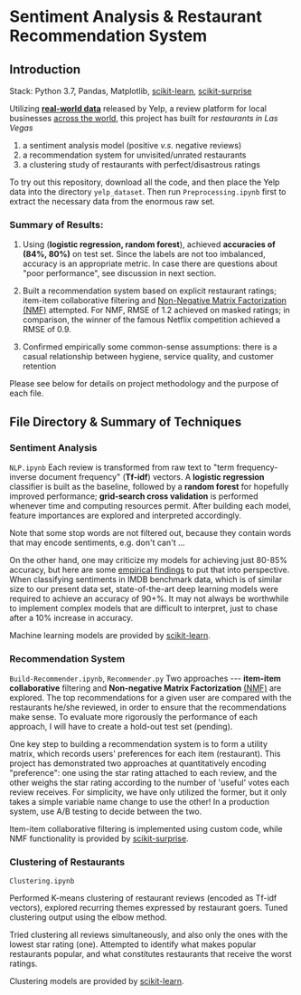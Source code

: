 # Sentiment Analysis & Restaurant Recommendation System
## Introduction

Stack: Python 3.7, Pandas, Matplotlib, [scikit-learn](http://scikit-learn.org/), [scikit-surprise](http://surpriselib.com/)

Utilizing [**real-world data**]((https://www.yelp.com/dataset/challenge)) released by Yelp, a review platform for local
businesses [across the world](https://www.yelp.com/locations), this project has built for
*restaurants in Las Vegas*
1. a sentiment analysis model (positive *v.s.* negative reviews)
2. a recommendation system for unvisited/unrated restaurants
3. a clustering study of restaurants with perfect/disastrous ratings

To try out this repository, download all the code, and then place the Yelp data into the
directory `yelp_dataset`. Then run `Preprocessing.ipynb` first to extract
the necessary data from the enormous raw set.

### Summary of Results:
1. Using (**logistic regression, random forest**), achieved **accuracies of (84%, 80%)** on
test set. Since the labels are not too imbalanced, accuracy is an appropriate metric. In case
there are questions about "poor performance", see discussion in next section.

2. Built a recommendation system based on explicit restaurant ratings; item-item collaborative
filtering and [Non-Negative Matrix Factorization (NMF)]((http://www.albertauyeung.com/post/python-matrix-factorization/)) attempted. For NMF, RMSE of 1.2 achieved on masked ratings; in comparison, the winner of the famous
Netflix competition achieved a RMSE of 0.9.

3. Confirmed empirically some common-sense assumptions: there is a casual relationship between
hygiene, service quality, and customer retention

Please see below for details on project methodology and the purpose of each file.

## File Directory & Summary of Techniques
### Sentiment Analysis
`NLP.ipynb`
Each review is transformed from raw text to "term frequency-inverse document frequency"
(**Tf-idf**) vectors. A **logistic regression** classifier is built as the baseline, followed
by a **random forest** for hopefully improved performance; **grid-search cross validation** is performed
whenever time and computing resources permit. After building each model, feature importances
are explored and interpreted accordingly.

Note that some stop words are not filtered out, because they contain words that may encode
sentiments, e.g. don't can't ...

On the other hand, one may criticize my models for achieving just 80-85% accuracy, but here are some [empirical
findings](https://blog.paralleldots.com/data-science/breakthrough-research-papers-and-models-for-sentiment-analysis/) to put that into perspective. When classifying sentiments in IMDB
benchmark data, which is of similar size to our present data set, state-of-the-art deep learning models
were required to achieve an accuracy of 90+%. It may not always be worthwhile to implement complex models
that are difficult to interpret, just to chase after a 10% increase in accuracy.

Machine learning models are provided by [scikit-learn](http://scikit-learn.org/).

### Recommendation System
`Build-Recommender.ipynb`, `Recommender.py`
Two approaches --- **item-item collaborative** filtering and **Non-negative Matrix
Factorization** [(NMF)](http://www.albertauyeung.com/post/python-matrix-factorization/) are
explored. The top recommendations for a given user are compared with the restaurants he/she
reviewed, in order to ensure that the recommendations make sense. To evaluate more rigorously
the performance of each approach, I will have to create a hold-out test set (pending).

One key step to building a recommendation system is to form a utility matrix, which
records users' preferences for each item (restaurant). This project has demonstrated two
approaches at quantitatively encoding "preference": one using the star rating attached
to each review, and the other weighs the star rating according to the number of 'useful' votes
each review receives. For simplicity, we have only utilized the former, but it only takes a
simple variable name change to use the other! In a production system, use A/B testing
to decide between the two.

Item-item collaborative filtering is implemented using custom code, while NMF functionality
is provided by [scikit-surprise](http://surpriselib.com/).

### Clustering of Restaurants
`Clustering.ipynb`

Performed K-means clustering of restaurant reviews (encoded as Tf-idf vectors), explored recurring themes expressed by restaurant goers. Tuned clustering output using the elbow method.

Tried clustering all reviews simultaneously, and also only the ones with the lowest star rating (one). Attempted to identify what makes popular restaurants popular, and what constitutes restaurants that receive the worst ratings.

Clustering models are provided by [scikit-learn](http://scikit-learn.org/).
